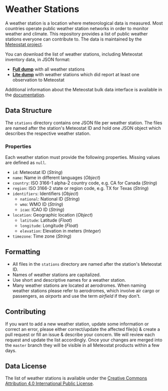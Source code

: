 # Weather Stations

A weather station is a location where meteorological data is measured. Most countries operate public weather station networks in order to monitor weather and climate. This repository provides a list of public weather stations everyone can contribute to. The data is maintained by the [Meteostat project](https://meteostat.net).

You can download the list of weather stations, including Meteostat inventory data, in JSON format:

* [**Full dump**](https://bulk.meteostat.net/v2/stations/full.json.gz) with all weather stations
* [**Lite dump**](https://bulk.meteostat.net/v2/stations/lite.json.gz) with weather stations which did report at least one observation to Meteostat

Additional information about the Meteostat bulk data interface is available in the [documentation](https://dev.meteostat.net/bulk).

## Data Structure

The `stations` directory contains one JSON file per weather station. The files are named after the station's Meteostat ID and hold one JSON object which describes the respective weather station.

### Properties

Each weather station must provide the following properties. Missing values are defined as `null`.

* `id`: Meteostat ID (_String_)
* `name`: Name in different languages (_Object_)
* `country`: ISO 3166-1 alpha-2 country code, e.g. CA for Canada (_String_)
* `region`: ISO 3166-2 state or region code, e.g. TX for Texas (_String_)
* `identifiers`: Identifiers (_Object_)
    * `national`: National ID (_String_)
    * `wmo`: WMO ID (_String_)
    * `icao`: ICAO ID (_String_)
* `location`: Geographic location (_Object_)
    * `latitude`: Latitude (_Float_)
    * `longitude`: Longitude (_Float_)
    * `elevation`: Elevation in meters (_Integer_)
* `timezone`: Time zone (_String_)

## Formatting

* All files in the `stations` directory are named after the station's Meteostat ID.
* Names of weather stations are capitalized.
* Use short and descriptive names for a weather station.
* Many weather stations are located at aerodromes. When naming weather stations please refer to aerodromes, which involve air cargo or passengers, as *airports* and use the term *airfield* if they don't.

## Contributing

If you want to add a new weather station, update some information or correct an error, please either correct/update the affected file(s) & create a pull request or fill an issue & describe your concern. We will review each request and update the list accordingly. Once your changes are merged into the `master` branch they will be visible in all Meteostat products within a few days.

## Data License

The list of weather stations is available under the [Creative Commons Attribution 4.0 International Public License](https://creativecommons.org/licenses/by/4.0/legalcode).
